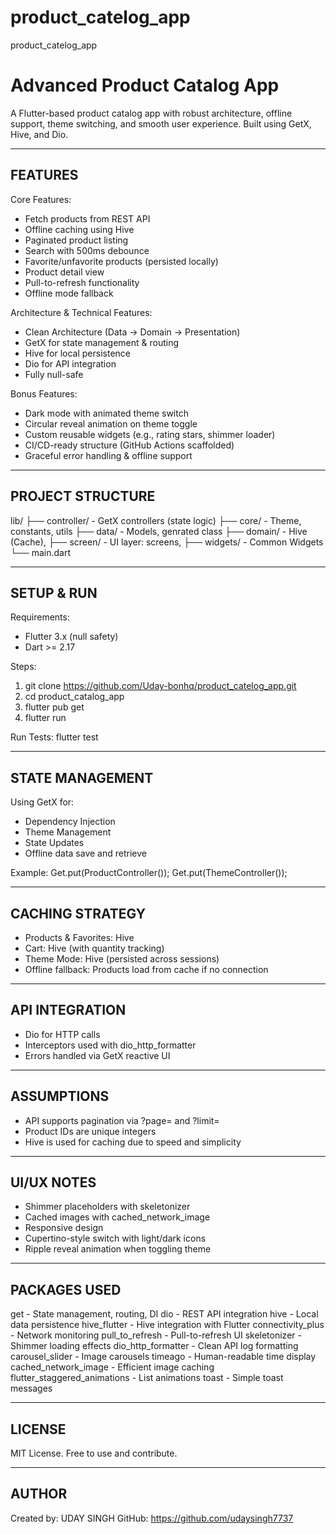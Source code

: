 # product_catelog_app
 product_catelog_app

Advanced Product Catalog App
============================

A Flutter-based product catalog app with robust architecture, offline support, theme switching, and smooth user experience. Built using GetX, Hive, and Dio.

------------------------------
FEATURES
------------------------------

Core Features:
- Fetch products from REST API
- Offline caching using Hive
- Paginated product listing
- Search with 500ms debounce
- Favorite/unfavorite products (persisted locally)
- Product detail view
- Pull-to-refresh functionality
- Offline mode fallback

Architecture & Technical Features:
- Clean Architecture (Data → Domain → Presentation)
- GetX for state management & routing
- Hive for local persistence
- Dio for API integration
- Fully null-safe

Bonus Features:
- Dark mode with animated theme switch
- Circular reveal animation on theme toggle
- Custom reusable widgets (e.g., rating stars, shimmer loader)
- CI/CD-ready structure (GitHub Actions scaffolded)
- Graceful error handling & offline support

------------------------------
PROJECT STRUCTURE
------------------------------

lib/
├── controller/         - GetX controllers (state logic)
├── core/               - Theme, constants, utils
├── data/               - Models, genrated class
├── domain/             - Hive (Cache),
├── screen/             - UI layer: screens,
├── widgets/            - Common Widgets
└── main.dart

------------------------------
SETUP & RUN
------------------------------

Requirements:
- Flutter 3.x (null safety)
- Dart >= 2.17

Steps:
1. git clone https://github.com/Uday-bonhq/product_catelog_app.git
2. cd product_catalog_app
3. flutter pub get
4. flutter run

Run Tests:
flutter test

------------------------------
STATE MANAGEMENT
------------------------------

Using GetX for:
- Dependency Injection
- Theme Management
- State Updates
- Offline data save and retrieve

Example:
Get.put(ProductController());
Get.put(ThemeController());

------------------------------
CACHING STRATEGY
------------------------------

- Products & Favorites: Hive
- Cart: Hive (with quantity tracking)
- Theme Mode: Hive (persisted across sessions)
- Offline fallback: Products load from cache if no connection

------------------------------
API INTEGRATION
------------------------------

- Dio for HTTP calls
- Interceptors used with dio_http_formatter
- Errors handled via GetX reactive UI

------------------------------
ASSUMPTIONS
------------------------------

- API supports pagination via ?page= and ?limit=
- Product IDs are unique integers
- Hive is used for caching due to speed and simplicity

------------------------------
UI/UX NOTES
------------------------------

- Shimmer placeholders with skeletonizer
- Cached images with cached_network_image
- Responsive design
- Cupertino-style switch with light/dark icons
- Ripple reveal animation when toggling theme

------------------------------
PACKAGES USED
------------------------------

get                  - State management, routing, DI
dio                  - REST API integration
hive                 - Local data persistence
hive_flutter         - Hive integration with Flutter
connectivity_plus    - Network monitoring
pull_to_refresh      - Pull-to-refresh UI
skeletonizer         - Shimmer loading effects
dio_http_formatter   - Clean API log formatting
carousel_slider      - Image carousels
timeago              - Human-readable time display
cached_network_image - Efficient image caching
flutter_staggered_animations - List animations
toast                - Simple toast messages


------------------------------
LICENSE
------------------------------

MIT License. Free to use and contribute.

------------------------------
AUTHOR
------------------------------

Created by: UDAY SINGH
GitHub: https://github.com/udaysingh7737
